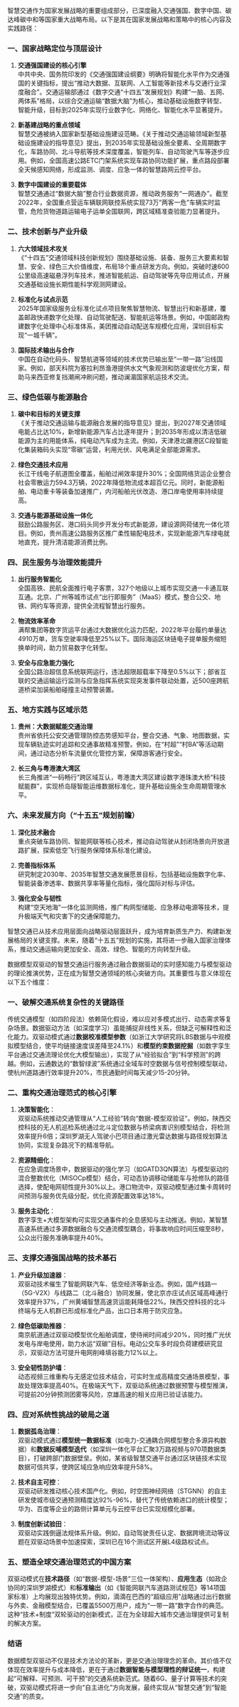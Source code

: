 智慧交通作为国家发展战略的重要组成部分，已深度融入交通强国、数字中国、碳达峰碳中和等国家重大战略布局。以下是其在国家发展战略和策略中的核心内容及实践路径：

### 一、国家战略定位与顶层设计
1. **交通强国建设的核心引擎**  
   中共中央、国务院印发的《交通强国建设纲要》明确将智能化水平作为交通强国的关键指标，提出“推动大数据、互联网、人工智能等新技术与交通行业深度融合”。交通运输部通过《数字交通“十四五”发展规划》构建“一脑、五网、两体系”格局，以综合交通运输“数据大脑”为核心，推动基础设施数字转型、智能升级，目标到2025年实现行业数字化、网络化、智能化水平显著提升。

2. **新基建战略的重点领域**  
   智慧交通被纳入国家新型基础设施建设范畴。《关于推动交通运输领域新型基础设施建设的指导意见》提出，到2035年实现基础设施全要素、全周期数字化，车路协同、北斗导航等技术深度覆盖，智能列车、自动驾驶汽车等逐步应用。例如，全国高速公路ETC门架系统实现车路协同功能扩展，重点路段部署全天候感知网络，形成监测、调度、应急一体的智慧路网云控平台。

3. **数字中国建设的重要载体**  
   智慧交通通过“数据大脑”整合行业数据资源，推动政务服务“一网通办”。截至2022年，全国重点营运车辆联网联控系统实现73万“两客一危”车辆实时监管，危险货物道路运输电子运单全国联网，跨区域精准查验能力显著提升。

### 二、技术创新与产业升级
1. **六大领域技术攻关**  
   《“十四五”交通领域科技创新规划》围绕基础设施、装备、服务三大要素和智慧、安全、绿色三大价值维度，布局18个重点研发方向。例如，突破时速600公里级高速磁悬浮列车技术，推进智能航运、自动驾驶等先导应用试点，开展交通基础设施长期性能科学观测网建设。

2. **标准化与试点示范**  
   2025年国家级服务业标准化试点项目聚焦智慧物流、智慧出行和新基建，覆盖邮政快递数字化处理、自动驾驶配送、智能航运等场景。例如，中国邮政构建数字化处理中心标准体系，美团推动自动配送车规模化应用，深圳目标实现“一城千辆”。

3. **国际技术输出与合作**  
   中国在自动化码头、智慧航道等领域的技术优势已输出至“一带一路”沿线国家。例如，部天科院为塞拉利昂渔港提供水文气象观测和防波堤优化方案，帮助马来西亚修复挡潮闸冲刷问题，推动澜湄国家航运技术交流。

### 三、绿色低碳与能源融合
1. **碳中和目标的关键支撑**  
   《关于推动交通运输与能源融合发展的指导意见》提出，到2027年交通领域电能占比达10%，新增新能源汽车占比逐年提升；到2035年形成以清洁低碳能源为主的用能体系，纯电动汽车成为主流。例如，天津港北疆港区C段智能化集装箱码头实现“零碳”运营，利用光伏、风电满足全部能源需求。

2. **绿色交通技术应用**  
   长江干线电子航道图全覆盖，船舶过闸效率提升30%；全国网络货运企业整合社会零散运力594.3万辆，2022年降低物流成本超百亿元。同时，新能源船舶、电动重卡等装备加速推广，内河船舶光伏改造、港口岸电使用率持续提高。

3. **交通与能源基础设施一体化**  
   鼓励公路服务区、港口码头同步开发分布式新能源，建设源网荷储充一体化项目。例如，贵州高速公路服务区推广柔性输配电技术，实现新能源汽车绿电就地直充，提升清洁能源消费比例。

### 四、民生服务与治理效能提升
1. **出行服务智能化**  
   全国高铁、民航全面推行电子客票，327个地级以上城市实现交通一卡通互联互通。北京、广州等城市试点“出行即服务”（MaaS）模式，整合公交、地铁、网约车等资源，提供全流程智慧出行服务。

2. **物流效率革命**  
   满帮集团等数字货运平台通过大数据优化运力匹配，2022年平台履约单量达4910万单，货车空驶率降低至25%以下。国际海运区块链电子提单服务缩短换单时间，助力贸易数字化转型。

3. **安全与应急能力强化**  
   全国公路治超信息系统联网运行，违法超限超载率下降至0.5%以下；部省互联的交通运输运行监测与应急指挥系统实现突发事件联动处置，近500座跨航道桥梁加装船舶碰撞主动预警装置。

### 五、地方实践与区域示范
1. **贵州：大数据赋能交通治理**  
   贵州省依托公安交通管理防控态势感知平台，整合交通、气象、地图数据，实现车辆轨迹实时追踪和交通事故精准预警。例如，在“村超”“村BA”等活动期间，通过动态分析车流量优化管控方案，保障游客通行安全。

2. **长三角与粤港澳大湾区**  
   长三角推进“一码畅行”跨区域互认，粤港澳大湾区建设数字港珠澳大桥“科技赋能群”，实现桥岛隧智能运维数据标准化，提升基础设施全生命周期管理水平。

### 六、未来发展方向（“十五五”规划前瞻）
1. **深化技术融合**  
   重点突破车路协同、智能网联等核心技术，推动自动驾驶从封闭场景向开放道路扩展，探索低空飞行服务保障体系标准化建设。

2. **完善指标体系**  
   研究制定2030年、2035年智慧交通发展愿景目标，包括基础设施数字化率、智能装备渗透率、数据共享率等量化指标，强化国际对标与评估。

3. **强化安全与韧性**  
   构建“空天地海”一体化监测网络，推广构网型储能、应急移动电源等技术，提升极端天气和灾害下的交通保障能力。

智慧交通已从技术应用层面向战略驱动层面跃升，成为培育新质生产力、构建新发展格局的关键支撑。未来，随着“十五五”规划的实施，其将进一步融入国家治理体系，推动交通运输向更加安全、高效、绿色、智能的方向转型升级。

数据模型双驱动的智慧交通运行服务通过融合数据驱动的实时感知能力与模型驱动的理论推演优势，正在成为智慧交通领域的核心突破方向。其重要性与意义体现在以下五个维度：

### 一、破解交通系统复杂性的关键路径
传统交通模型（如四阶段法）依赖简化假设，难以应对多模式出行、动态需求等复杂场景。数据驱动方法（如深度学习）虽能捕捉非线性关系，但缺乏可解释性和泛化能力。双驱动模式通过**数据校准模型参数**（如浙江大学研究将LBS数据与中观模拟模型结合，使平均链接速度误差降至24.1%）和**模型约束数据挖掘**（如数字孪生平台通过交通流理论优化大模型输出），实现了从“经验拟合”到“科学预测”的跨越。例如，云通数达的“数智绿波”系统通过全域车时空数据与信号控制模型联动，使杭州道路通行效率提升20%，市民通勤时间每天减少15-20分钟。

### 二、重构交通治理范式的核心引擎
1. **决策智能化**：  
   双驱动系统推动交通管理从“人工经验”转向“数据-模型双验证”。例如，陕西交控科技的无人机巡检系统通过北斗定位数据与桥梁病害识别模型结合，将检测效率提升6倍；深圳罗湖无人驾驶小巴项目通过激光雷达数据与路径规划算法协同，实现复杂路况下的精准导航。
   
2. **资源精细化**：  
   在应急调度场景中，数据驱动的强化学习（如GATD3QN算法）与模型驱动的混合整数优化（MISOCp模型）结合，可动态协调移动储能车与抢修队的路径选择，使配电网韧性提升30%以上。港口物流中，双驱动模型通过集卡周转时间预测与服务优先级分配，优化资源配置效率达18%。

3. **服务主动化**：  
   数字孪生+大模型架构可实现交通事件的全息感知与主动推送。例如，某智慧高速系统通过多源数据融合与交通流模型耦合，将事故响应时间压缩至8秒，公众出行服务准确率提升40%。

### 三、支撑交通强国战略的技术基石
1. **产业升级加速器**：  
   双驱动技术催生了智能网联汽车、低空经济等新业态。例如，国产线路一（5G-V2X）与线路二（北斗融合）协同发展，使北京亦庄试点区域高峰通行效率提升37%，广州黄埔智慧高速货运能耗降低22%。陕西交控科技的北斗终端与无人机群已形成标准化产品，出口日本用于防灾应急。

2. **绿色低碳助推器**：  
   南京航道通过双驱动模型优化船舶调度，使待闸时间减少20%，同时推广光伏发电与岸电使用，助力水运“双碳”目标。电动公交车多时段负荷建模研究显示，双驱动方法可提升电网削峰填谷能力12%以上。

3. **安全韧性防护墙**：  
   动态视频三维重构与无感定位技术结合，可实时生成高精度交通场景模型，事故处理效率提高40%。在极端天气下，双驱动系统通过数据预警与模型推演，可提前20分钟预测团雾等风险，京雄高速的相关应用已验证该能力。

### 四、应对系统性挑战的破局之道
1. **数据孤岛治理**：  
   双驱动模式通过**模型统一数据标准**（如电力-交通耦合网模型整合多源异构数据）和**数据反哺模型迭代**（如深圳一体化平台汇聚3万路视频与970项数据类目），打破跨部门数据壁垒。例如，某省级智慧交通平台通过区块链技术实现数据可信共享，使跨区域应急响应效率提升58%。

2. **技术自主可控**：  
   双驱动研发推动核心技术国产化。例如，时空图神经网络（STGNN）的自主研发使城市级交通预测精度达92%-96%，替代了传统依赖进口的统计模型；华为、百度等企业的路侧计算单元与云控平台已实现规模化部署。

3. **制度创新试验田**：  
   双驱动实践倒逼法规体系升级。例如，自动驾驶责任认定、数据跨境流动等议题在双驱动场景中加速探索，深圳已在16个测试区开展L4级路权试点。

### 五、塑造全球交通治理范式的中国方案
双驱动模式在**技术路径**（如“数据-模型-场景”三位一体架构）、**应用生态**（如政企协同的深圳罗湖模式）和**标准输出**（如《智能网联汽车道路测试规范》等14项国家标准）上均展现出独特优势。例如，滴滴在巴西的“超级应用”战略通过出行数据与外卖、金融模型结合，已覆盖5500万用户，成为“一带一路”数字合作的典范。这种“技术+制度”双轮驱动的创新模式，正在为全球超大城市交通治理提供可复制的解决方案。

### 结语
数据模型双驱动不仅是技术方法论的革新，更是交通治理理念的革命。其价值不仅体现在效率提升与成本降低，更在于通过**数据智能与模型理性的辩证统一**，构建起“可解释、可预测、可干预”的交通系统新范式。随着6G、量子计算等技术的突破，双驱动模式将进一步向“自主进化”方向发展，最终实现从“智慧交通”到“智能交通”的质变。